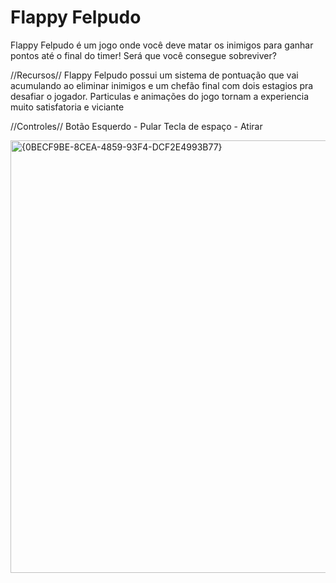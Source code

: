 # Flappy Felpudo
Flappy Felpudo é um jogo onde você deve matar os inimigos para ganhar pontos até o final do timer!
Será que você consegue sobreviver?

//Recursos//
Flappy Felpudo possui um sistema de pontuação que vai acumulando ao eliminar inimigos
e um chefão final com dois estagios pra desafiar o jogador.
Particulas e animações do jogo tornam a experiencia muito satisfatoria e viciante

//Controles//
Botão Esquerdo - Pular
Tecla de espaço - Atirar


<img width="1302" height="692" alt="{0BECF9BE-8CEA-4859-93F4-DCF2E4993B77}" src="https://github.com/user-attachments/assets/ac13aea2-d80f-4dab-a21d-5b57ba54fd11" />
